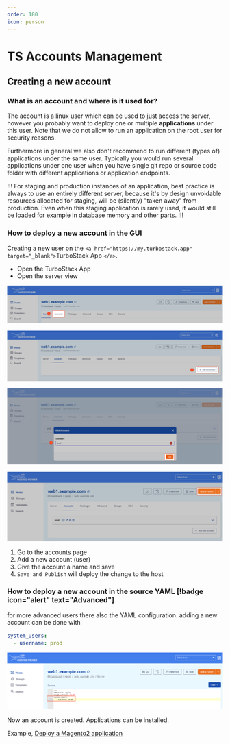 ```yaml
---
order: 180
icon: person
---
```

# TS Accounts Management

## Creating a new account

### What is an account and where is it used for?

The account is a linux user which can be used to just access the server, however you probably want to deploy one or multiple **applications** under this user. Note that we do not allow to run an application on the root user for security reasons.

Furthermore in general we also don't recommend to run different (types of) applications under the same user. Typically you would run several applications under one user when you have single git repo or source code folder with different applications or application endpoints.

!!!
For staging and production instances of an application, best practice is always to use an entirely different server, because it's by design unvoidable resources allocated for staging, will be (silently) "taken away" from production. Even when this staging application is rarely used, it would still be loaded for example in database memory and other parts.
!!!

### How to deploy a new account in the GUI

Creating a new user on the `<a href="https://my.turbostack.app" target="_blank">`TurboStack App `</a>`.

* Open the TurboStack App
* Open the server view

![TurboStackNewUser](../img/turbostackapp/newapp/tsa_user1.png)

![TurboStackNewUser](../img/turbostackapp/newapp/tsa_user2.png)

![TurboStackNewUser](../img/turbostackapp/newapp/tsa_user3.png)

![TurboStackNewUser](../img/turbostackapp/newapp/tsa_user4.png)

1. Go to the accounts page
2. Add a new account (user)
3. Give the account a name and save
4. `Save and Publish` will deploy the change to the host

### How to deploy a new account in the source YAML [!badge icon="alert" text="Advanced"]

for more advanced users there also the YAML configuration.
adding a new account can be done with

```yaml
system_users:
  - username: prod
```

![TurboStackNewUser](../img/turbostackapp/newapp/tsa_user5.png)

Now an account is created. Applications can be installed.

Example, [Deploy a Magento2 application](./howto_newapp.md)

